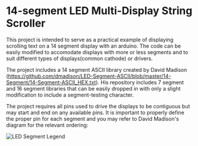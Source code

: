 # 14-segment LED Multi-Display String Scroller

This project is intended to serve as a practical example of displaying scrolling text on a 14 segment display with an arduino. The code can be easily modified to accomodate displays with more or less segments and to suit different types of displays(common cathode) or drivers. 

The project includes a 14 segment ASCII library created by David Madison (https://github.com/dmadison/LED-Segment-ASCII/blob/master/14-Segment/14-Segment-ASCII_HEX.txt). His repository includes 7 segment and 16 segment libraries that can be easily dropped in with only a slight modification to include a segment-testing character.

The project requires all pins used to drive the displays to be contiguous but may start and end on any available pins. It is important to properly define the proper pin for each segment and you may refer to David Madison's diagram for the relevant ordering:

![LED Segment Legend](https://github.com/dmadison/LED-Segment-ASCII/blob/master/Images/Segment-Labels.png "LED segment legend. Left to right: sixteen, fourteen, and seven-segment displays.")
